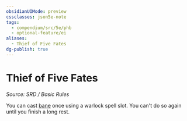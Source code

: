 ```yaml
---
obsidianUIMode: preview
cssclasses: json5e-note
tags:
  - compendium/src/5e/phb
  - optional-feature/ei
aliases:
  - Thief of Five Fates
dg-publish: true
---
```

# Thief of Five Fates
*Source: SRD / Basic Rules* 

You can cast [bane](compendium/spells/bane.md) once using a warlock spell slot. You can't do so again until you finish a long rest.